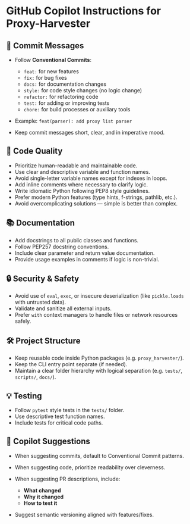 # GitHub Copilot Instructions for Proxy-Harvester

## 🚀 Commit Messages

* Follow **Conventional Commits**:

  * `feat:` for new features
  * `fix:` for bug fixes
  * `docs:` for documentation changes
  * `style:` for code style changes (no logic change)
  * `refactor:` for refactoring code
  * `test:` for adding or improving tests
  * `chore:` for build processes or auxiliary tools
* Example: `feat(parser): add proxy list parser`
* Keep commit messages short, clear, and in imperative mood.

## 🧩 Code Quality

* Prioritize human-readable and maintainable code.
* Use clear and descriptive variable and function names.
* Avoid single-letter variable names except for indexes in loops.
* Add inline comments where necessary to clarify logic.
* Write idiomatic Python following PEP8 style guidelines.
* Prefer modern Python features (type hints, f-strings, pathlib, etc.).
* Avoid overcomplicating solutions — simple is better than complex.

## 📚 Documentation

* Add docstrings to all public classes and functions.
* Follow PEP257 docstring conventions.
* Include clear parameter and return value documentation.
* Provide usage examples in comments if logic is non-trivial.

## 🔒 Security & Safety

* Avoid use of `eval`, `exec`, or insecure deserialization (like `pickle.loads` with untrusted data).
* Validate and sanitize all external inputs.
* Prefer `with` context managers to handle files or network resources safely.

## 🛠 Project Structure

* Keep reusable code inside Python packages (e.g. `proxy_harvester/`).
* Keep the CLI entry point separate (if needed).
* Maintain a clear folder hierarchy with logical separation (e.g. `tests/`, `scripts/`, `docs/`).

## 💡 Testing

* Follow `pytest` style tests in the `tests/` folder.
* Use descriptive test function names.
* Include tests for critical code paths.

## 🤖 Copilot Suggestions

* When suggesting commits, default to Conventional Commit patterns.
* When suggesting code, prioritize readability over cleverness.
* When suggesting PR descriptions, include:

  * **What changed**
  * **Why it changed**
  * **How to test it**
* Suggest semantic versioning aligned with features/fixes.
